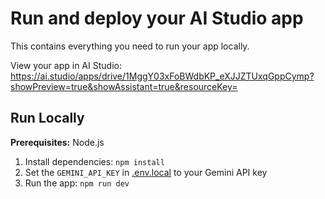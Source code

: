 # Run and deploy your AI Studio app

This contains everything you need to run your app locally.

View your app in AI Studio: https://ai.studio/apps/drive/1MggY03xFoBWdbKP_eXJJZTUxqGppCymp?showPreview=true&showAssistant=true&resourceKey=

## Run Locally

**Prerequisites:**  Node.js


1. Install dependencies:
   `npm install`
2. Set the `GEMINI_API_KEY` in [.env.local](.env.local) to your Gemini API key
3. Run the app:
   `npm run dev`
